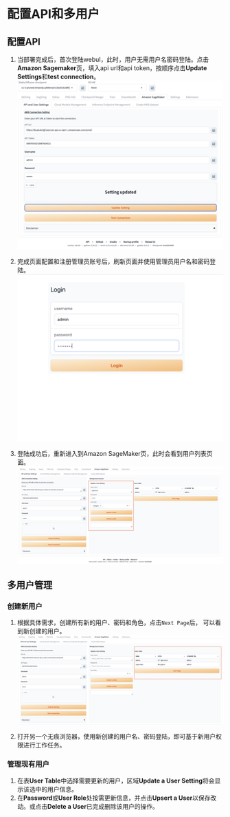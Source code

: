 # 配置API和多用户

## 配置API
1. 当部署完成后，首次登陆webuI，此时，用户无需用户名密码登陆。点击**Amazon Sagemaker**页，填入api url和api token，按顺序点击**Update Settings**和**test connection**。
![configure](../images/multi_user/multi-user-2.png)

2. 完成页面配置和注册管理员账号后，刷新页面并使用管理员用户名和密码登陆。
![admin login](../images/multi_user/multi-user-3.png)

3. 登陆成功后，重新进入到Amazon SageMaker页，此时会看到用户列表页面。
![add user](../images/multi_user/multi-user-5.png)

## 多用户管理
### 创建新用户
1. 根据具体需求，创建所有新的用户、密码和角色，点击`Next Page`后， 可以看到新创建的用户。
![add user](../images/multi_user/multi-user-8.png)

2. 打开另一个无痕浏览器，使用新创建的用户名、密码登陆，即可基于新用户权限进行工作任务。

### 管理现有用户
1. 在表**User Table**中选择需要更新的用户，区域**Update a User Setting**将会显示该选中的用户信息。
2. 在**Password**或**User Role**处按需更新信息，并点击**Upsert a User**以保存改动。或点击**Delete a User**已完成删除该用户的操作。


